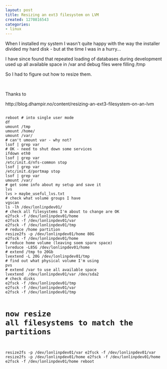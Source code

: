 ```yaml
---
layout: post
title: Resizing an ext3 filesystem on LVM
created: 1270816543
categories:
- linux
---
```

<p>
When I installed my system I wasn't quite happy with the way the installer divided my hard disk - but at the time I was in a hurry...
</p>
<p>
I have since found that repeated loading of databases during development used up all available space in /var and debug files were filling /tmp
</p>
<p>
So I had to figure out how to resize them.
</p>
<p>
&nbsp;
</p>
<p>
Thanks to 
</p>
<p>
http://blog.dhampir.no/content/resizing-an-ext3-filesystem-on-an-lvm
</p>
<code>
reboot # into single user mode
df
umount /tmp
umount /home/
umount /var/
# can't umount var - why not?
lsof | grep var
# OK - need to shut down some services
ifdown eth0
lsof | grep var
/etc/init.d/nfs-common stop
lsof | grep var
/etc/init.d/portmap stop
lsof | grep var
umount /var/
# get some info about my setup and save it
lvs
lvs &gt; maybe_useful_lvs.txt
# check what volume groups I have
vgscan
ls -lh /dev/lonlinpdev01/
# check all filesystems I'm about to change are OK
e2fsck -f /dev/lonlinpdev01/home
e2fsck -f /dev/lonlinpdev01/var
e2fsck -f /dev/lonlinpdev01/tmp
# reduce /home partition
resize2fs -p /dev/lonlinpdev01/home 80G
e2fsck -f /dev/lonlinpdev01/home
# reduce home volume (leaving soem spare space)
lvreduce -L85G /dev/lonlinpdev01/home
# extend /tmp to 20Gb
lvextend -L 20G /dev/lonlinpdev01/tmp
# find out what physical volume I'm using
pvs
# extend /var to use all available space
lvextend  /dev/lonlinpdev01/var /dev/sda2
# check disks
e2fsck -f /dev/lonlinpdev01/tmp
e2fsck -f /dev/lonlinpdev01/var
e2fsck -f /dev/lonlinpdev01/tmp

# now resize all filesystems to match the partitions 
resize2fs -p /dev/lonlinpdev01/var
e2fsck -f /dev/lonlinpdev01/var
resize2fs -p /dev/lonlinpdev01/home
e2fsck -f /dev/lonlinpdev01/home
e2fsck -f /dev/lonlinpdev01/home
reboot
</code>
